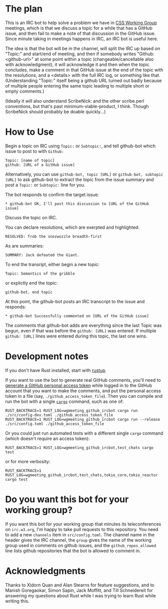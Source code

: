 # The plan

This is an IRC bot to help solve a problem we have in [CSS Working
Group](https://wiki.csswg.org/) meetings, which is that we discuss a
topic for a while that has a GitHub issue, and then fail to make a note
of that discussion in the GitHub issue.  Since minute taking in meetings
happens in IRC, an IRC bot is useful here.

The idea is that the bot will be in the channel, will split the IRC up
based on "Topic:" and start/end of meeting, and then if somebody writes
"Github: &lt;github-url>" at some point within a topic
(changeable/cancellable also with acknowledgment), it will acknowledge
it and then when the topic concludes, make a comment in that GitHub
issue at the end of the topic with the resolutions, and a &lt;details>
with the full IRC log, or something like that.  (Understanding "Topic:"
itself being a github URL turned out badly because of multiple people
entering the same topic leading to multiple short or empty comments.)

(Ideally it will also understand ScribeNick: and the other
scribe.perl conventions, but that's past minimum-viable-product, I
think.   Though ScribeNick should probably be doable quickly...)

# How to Use

Begin a topic on IRC using `Topic:` or `Subtopic:`, and tell github-bot which issue to post to with `Github:`

```
Topic: [name of topic]
github: [URL of a GitHub issue]
```

Alternatively, you can use `github-bot, topic [URL]` or `github-bot, subtopic [URL]` to ask github-bot to extract the topic from the issue summary and post a `Topic:` or `Subtopic:` line for you.

The bot responds to confirm the target issue:

```
* github-bot OK, I'll post this discussion to [URL of the GitHub issue]
```

Discuss the topic on IRC.

You can declare resolutions, which are exerpted and highlighted:

```
RESOLVED: frob the snozwuzzle breadth-first
```

As are summaries:

```
SUMMARY: Jack defeated the Giant.
```

To end the transript, either begin a new topic:

```
Topic: Semantics of the gribble
```

or explictly end the topic:

```
github-bot, end topic
```

At this point, the github-bot posts an IRC transcript to the issue and responds:

```
* github-bot Successfully commented on [URL of the GitHub issue]
```

The comments that github-bot adds are everything since the last Topic was begun, even if that was before the `github: [URL]` was entered.
If multiple `github: [URL]` lines were entered during this topic, the last one wins.

# Development notes

If you don't have Rust installed, start with [rustup](https://rustup.rs/).

If you want to use the bot to generate real GitHub comments, you'll need
to [generate a GitHub personal access
token](https://github.com/settings/tokens) while logged in to the GitHub
account that you want to make the comments, and put the personal access
token in a file (say, `./github_access_token_file`).  Then you can
compile and run the bot with a single [`cargo`](http://doc.crates.io/)
command, such as one of:

    RUST_BACKTRACE=1 RUST_LOG=wgmeeting_github_ircbot cargo run ./src/config-dev.toml ./github_access_token_file
    RUST_BACKTRACE=1 RUST_LOG=wgmeeting_github_ircbot cargo run --release ./src/config.toml ./github_access_token_file

Or you could just run automated tests with a different single `cargo`
command (which doesn't require an access token):

    RUST_BACKTRACE=1 RUST_LOG=wgmeeting_github_ircbot,test_chats cargo test

or for more verbosity:

    RUST_BACKTRACE=1 RUST_LOG=wgmeeting_github_ircbot,test_chats,tokio_core,tokio_reactor cargo test

# Do you want this bot for your working group?

If you want this bot for your working group that minutes its
teleconferences on `irc.w3.org`, I'm happy to take pull requests to this
repository.  You need to add a new `channels` item in `src/config.toml`.
The channel name in the header gives the IRC channel, the `group` gives
the name of the working group used in comments on github issues, and the
`github_repos_allowed` line lists github repositories that the bot is
allowed to comment in.

# Acknowledgments

Thanks to Xidorn Quan and Alan Stearns for feature suggestions, and to
Manish Goregaokar, Simon Sapin, Jack Moffitt, and Till Schneidereit for
answering my questions about Rust while I was trying to learn Rust while
writing this.
